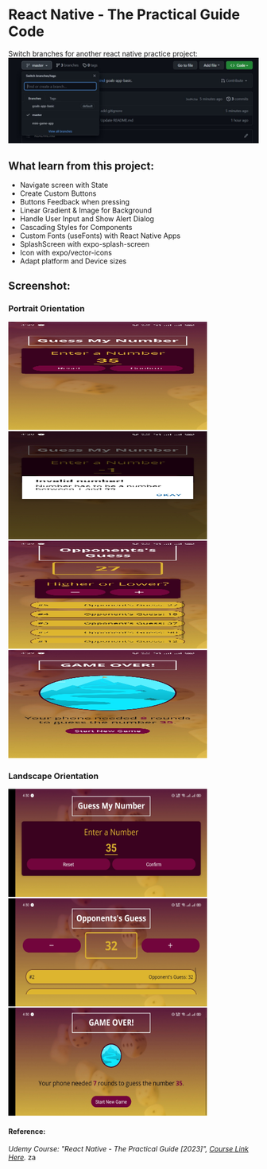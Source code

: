 # React Native - The Practical Guide Code
Switch branches for another react native practice project:
![Switch branches](./switch-project-branches.jpg)

## What learn from this project:
- Navigate screen with State
- Create Custom Buttons
- Buttons Feedback when pressing
- Linear Gradient & Image for Background 
- Handle User Input and Show Alert Dialog
- Cascading Styles for Components
- Custom Fonts (useFonts) with React Native Apps
- SplashScreen with expo-splash-screen
- Icon with expo/vector-icons
- Adapt platform and Device sizes

## Screenshot:

### Portrait Orientation 
<img src="https://github.com/peterndta/react-native-practice/blob/mini-game-app/Screenshot/h-start.jpg" width="400" height="217" />&nbsp;<img src="https://github.com/peterndta/react-native-practice/blob/mini-game-app/Screenshot/h-alert.jpg" width="400" height="217" />
<img src="https://github.com/peterndta/react-native-practice/blob/mini-game-app/Screenshot/h-game.jpg" width="400" height="217" />&nbsp;<img src="https://github.com/peterndta/react-native-practice/blob/mini-game-app/Screenshot/h-over.jpg" width="400" height="217" />

### Landscape Orientation 
<img src="https://github.com/peterndta/react-native-practice/blob/mini-game-app/Screenshot/v-start.jpg" width="400" height="217" />&nbsp;<img src="https://github.com/peterndta/react-native-practice/blob/mini-game-app/Screenshot/v-game.jpg" width="400" height="217" />
<img src="https://github.com/peterndta/react-native-practice/blob/mini-game-app/Screenshot/v-over.jpg" width="400" height="217" />

#### Reference: 
*Udemy Course: "React Native - The Practical Guide [2023]", [Course Link Here](https://www.udemy.com/course/react-native-the-practical-guide/).*
za